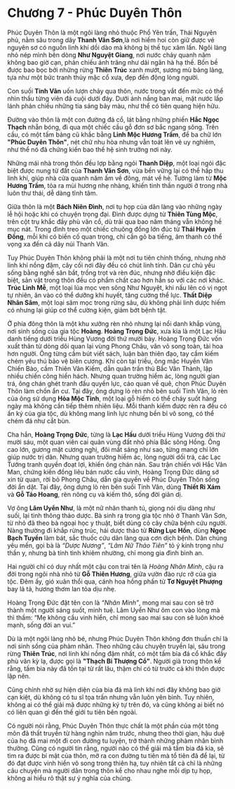 # Chương 7 - Phúc Duyên Thôn

Phúc Duyên Thôn là một ngôi làng nhỏ thuộc Phổ Yên trấn, Thái Nguyên phủ, nằm sâu trong dãy **Thanh Vân Sơn**,là nơi hiếm hoi còn giữ được vẻ nguyên sơ có nguồn linh khí dồi dào mà không bị thế tục xâm lấn. Ngôi làng nhỏ nép mình bên dòng **Như Nguyệt Giang**, nơi nước chảy quanh năm không bao giờ cạn, phản chiếu ánh trăng như dải ngân hà hạ thế. Bốn bề được bao bọc bởi những rừng **Thiên Trúc** xanh mướt, sương mù bảng lảng, tựa như một bức tranh thủy mặc cổ xưa, đẹp đến động lòng người. 

Con suối **Tinh Vân** uốn lượn chảy qua thôn, nước trong vắt đến mức có thể nhìn thấu từng viên đá cuội dưới đáy. Dưới ánh nắng ban mai, mặt nước lấp lánh phản chiếu những tia sáng bảy màu, như thể có tiên quang hiện hữu.  

Đường vào thôn là một con đường đá cổ, lát bằng những phiến **Hắc Ngọc Thạch** nhẵn bóng, đi qua một chiếc cầu gỗ đơn sơ bắc ngang sông. Trên cầu, có một tấm bảng cũ khắc bằng **Linh Mộc Hương Trầm**, đề ba chữ lớn **"Phúc Duyên Thôn"**, nét chữ nhu hòa nhưng vẫn toát lên vẻ uy nghiêm, như thể nó đã chứng kiến bao thế hệ sinh trưởng nơi này.  

Những mái nhà trong thôn đều lợp bằng ngói **Thanh Diệp**, một loại ngói đặc biệt được nung từ đất của **Thanh Vân Sơn**, vừa bền vững lại có thể hấp thu linh khí, giúp nhà cửa quanh năm ấm về đông, mát về hè. Tường làm từ **Mộc Hương Trầm**, tỏa ra mùi hương nhẹ nhàng, khiến tinh thần người ở trong nhà luôn thư thái, dễ dàng tĩnh tâm.  

Giữa thôn là một **Bách Niên Đình**, nơi tụ họp của dân làng vào những ngày lễ hội hoặc khi có chuyện trọng đại. Đình được dựng từ **Thiên Tùng Mộc**, trên cột trụ khắc đầy phù văn cổ, dù trải qua bao năm tháng vẫn không hề mục nát. Trong đình treo một chiếc chuông đồng lớn đúc từ **Thái Huyền Đồng**, mỗi khi có biến cố quan trọng, chỉ cần gõ ba tiếng, âm thanh có thể vọng xa đến cả dãy núi Thanh Vân. 

Tuy Phúc Duyên Thôn không phải là một nơi tu tiên chính thống, nhưng nhờ linh khí nồng đậm, cây cối nơi đây đều có chút linh tính. Dân cư chủ yếu sống bằng nghề săn bắt, trồng trọt và rèn đúc, nhưng nhờ điều kiện đặc biệt, sản vật trong thôn đều có phẩm chất cao hơn hẳn so với các nơi khác. **Trúc Linh Mễ**, một loại lúa mọc ven sông Như Nguyệt, khi nấu lên có vị ngọt tự nhiên, ăn vào có thể dưỡng khí huyết, tăng cường thể lực. **Thất Diệp Nhân Sâm**, một loại sâm mọc trong rừng sâu, dù không phải linh dược hiếm có nhưng lại giúp cơ thể cường kiện, giảm bớt bệnh tật.  


Ở phía đông thôn là một khu xưởng rèn nhỏ nhưng lại nổi danh khắp vùng, nơi sinh sống của gia tộc **Hoàng**. **Hoàng Trọng Đức**, xưa kia là một Lạc Hầu danh tiếng dưới triều Hùng Vương đời thứ mười bảy. Hoàng Trọng Đức vốn xuất thân từ dòng dõi quan lại vùng Phong Châu, văn võ song toàn, tài hoa hơn người. Ông từng cầm bút viết sách, luận bàn thiên đạo, tay cầm kiếm chém yêu thú bảo vệ biên cương. Khi còn tại triều, ông mặc Huyền Vân Chiến Bào, cầm Thiên Vân Kiếm, dẫn quân trấn thủ Bắc Vân Thành, lập nhiều chiến công hiển hách. Nhưng quan trường hiểm ác, lòng người gian trá, ông chán ghét tranh đấu quyền lực, cáo quan về quê, chọn Phúc Duyên Thôn làm chốn ẩn cư. Tại đây, ông dựng lò rèn nhỏ bên suối Tinh Vân, lò rèn của ông sử dụng **Hỏa Mộc Tinh**, một loại gỗ hiếm có thể cháy suốt hàng ngày mà không cần tiếp thêm nhiên liệu. Mỗi thanh kiếm được rèn ra đều có ấn ký của gia tộc, dù không mang linh lực nhưng bền bỉ vô song, có thể chém đá như cắt bùn. 


Cha hắn, **Hoàng Trọng Đức**, từng là **Lạc Hầu** dưới triều Hùng Vương đời thứ mười sáu, một quan viên cai quản vùng đất nhỏ phía Bắc sông Hồng. Ông cao lớn, gương mặt cương nghị, đôi mắt sáng như sao, từng mang chí lớn giúp nước trị dân. Nhưng quan trường hiểm ác, lòng người dối trá, các Lạc Tướng tranh quyền đoạt lợi, khiến ông chán nản. Sau trận chiến với Hắc Vân Man, chứng kiến đồng liêu bán nước cầu vinh, Hoàng Trọng Đức dâng sớ xin từ quan, rời bỏ Phong Châu, dẫn gia quyến về Phúc Duyên Thôn sống đời ẩn dật. Tại đây, ông dựng lò rèn bên suối Tinh Vân, dùng **Thiết Rỉ Xám** và **Gỗ Táo Hoang**, rèn nông cụ và kiếm thô, sống đời giản dị.


Vợ ông **Lâm Uyển Như**, là một nữ nhân thanh tú, giọng nói dịu dàng như suối, lại tinh thông thảo dược. Bà sinh ra trong gia tộc nhỏ ở Thanh Vân Sơn, từ nhỏ đã theo bà ngoại học y thuật, biết dùng cỏ cây chữa bệnh cứu người. Nàng thường đi khắp rừng trúc, hái dược thảo từ **Rừng Lục Hồn**, dùng **Ngọc Bạch Tuyền** làm bát, sắc thuốc cứu dân làng qua cơn dịch bệnh. Dân chúng yêu mến, gọi bà là _“Dược Nương”_, _“Lâm Nữ Thảo Tiên”_ tỏ ý kính trọng như thần y, nhưng bà tính tình khiêm nhường, chỉ mong gia đình bình an.

Hai người chỉ có duy nhất một cậu con trai tên là _Hoàng Nhân Minh_, cậu ra đời trong ngôi nhà nhỏ từ **Gỗ Thiên Hương**, giữa vườn đào rực rỡ của gia tộc. Đêm ấy, gió xuân thổi qua, cánh hoa hồng phấn từ **Tơ Nguyệt Phượng** bay lả tả, hương thơm lan tỏa dịu nhẹ.

Hoàng Trọng Đức đặt tên con là _“Nhân Minh”_, mong mai sau con sẽ trở thành một người sáng suốt, minh tuệ. Lâm Uyển Như ôm con vào lòng mà thì thầm: “Mẹ không cầu vinh hiển, chỉ mong sao mai sau con sẽ luôn khoẻ mạnh, sống đời an vui.”


Dù là một ngôi làng nhỏ bé, nhưng Phúc Duyên Thôn không đơn thuần chỉ là nơi sinh sống của phàm nhân. Theo những câu chuyện truyền lại, sâu trong rừng **Thiên Trúc**, nơi linh khí nồng đậm nhất, có một tấm bia đá cổ khắc đầy phù văn kỳ lạ, được gọi là **"Thạch Bi Thượng Cổ"**. Người già trong thôn kể rằng, tấm bia này đã tồn tại từ rất lâu, thậm chí có từ trước cả khi thôn được lập nên.  

Cũng chính nhờ sự hiện diện của bia đá mà linh khí nơi đây không bao giờ cạn kiệt, dù không có tu sĩ tọa trấn nhưng vẫn luôn yên bình. Tuy nhiên, không ai có thể giải mã được những ký tự trên đó, và cũng không ai biết nó có liên quan gì đến thế giới tu tiên bên ngoài.  

Có người nói rằng, Phúc Duyên Thôn thực chất là một phần của một tông môn đã thất truyền từ hàng nghìn năm trước, nhưng theo thời gian, hậu duệ của họ đã mai một đi con đường tu luyện, trở thành những phàm nhân bình thường. Cũng có người tin rằng, người nào có thể giải mã tấm bia đá kia, sẽ tìm ra được bí mật của thôn, mở ra con đường tu tiên mà tổ tiên đã để lại, từ đó đạt được vinh hiển vô song trong thiên hạ, tuy nhiên tất cả chỉ là những câu chuyện mà người dân trong thôn kể cho nhau nghe mỗi dịp tụ họp, không ai hiểu rõ thật sự ý nghĩa của chúng.